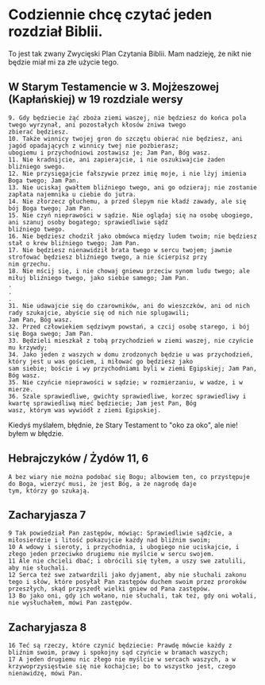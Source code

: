 # Codziennie chcę czytać jeden rozdział Biblii.

To jest tak zwany Zwycięski Plan Czytania Biblii. Mam nadzieję, że nikt nie
będzie miał mi za złe użycie tego.

## W Starym Testamencie w 3. Mojżeszowej (Kapłańskiej) w 19 rozdziale wersy

    9. Gdy będziecie żąć zboża ziemi waszej, nie będziesz do końca pola twego wyrzynał, ani pozostałych kłosów żniwa twego
    zbierać będziesz.
    10. Także winnicy twojej gron do szczętu obierać nie będziesz, ani jagód opadających z winnicy twej nie pozbierasz;
    ubogiemu i przychodniowi zostawisz je; Jam Pan, Bóg wasz.
    11. Nie kradnijcie, ani zapierajcie, i nie oszukiwajcie żaden bliźniego swego.
    12. Nie przysięgajcie fałszywie przez imię moje, i nie lżyj imienia Boga twego; Jam Pan.
    13. Nie uciskaj gwałtem bliźniego twego, ani go odzieraj; nie zostanie zapłata najemnika u ciebie do jutra.
    14. Nie złorzecz głuchemu, a przed ślepym nie kładź zawady, ale się bój Boga twego; Jam Pan.
    15. Nie czyń nieprawości w sądzie. Nie oglądaj się na osobę ubogiego, ani szanuj osoby bogatego; sprawiedliwie sądź
    bliźniego twego.
    16. Nie będziesz chodził jako obmówca między ludem twoim; nie będziesz stał o krew bliźniego twego; Jam Pan.
    17. Nie będziesz nienawidził brata twego w sercu twojem; jawnie strofować będziesz bliźniego twego, a nie ścierpisz przy
    nim grzechu.
    18. Nie mścij się, i nie chowaj gniewu przeciw synom ludu twego; ale miłuj bliźniego twego, jako siebie samego; Jam Pan.
    .  
    .  
    .  
    31. Nie udawajcie się do czarowników, ani do wieszczków, ani od nich rady szukajcie, abyście się od nich nie splugawili;
    Jam Pan, Bóg wasz.
    32. Przed człowiekiem sędziwym powstań, a czcij osobę starego, i bój się Boga swego; Jam Pan.
    33. Będzieli mieszkał z tobą przychodzień w ziemi waszej, nie czyńcie mu krzywdy;
    34. Jako jeden z waszych w domu zrodzonych będzie u was przychodzień, który jest u was gościem, i miłować go będziesz jako
    sam siebie; boście i wy przychodniami byli w ziemi Egipskiej; Jam Pan, Bóg wasz.
    35. Nie czyńcie nieprawości w sądzie; w rozmierzaniu, w wadze, i w mierze.
    36. Szale sprawiedliwe, gwichty sprawiedliwe, korzec sprawiedliwy i kwartę sprawiedliwą mieć będziecie; Jam jest Pan, Bóg
    wasz, którym was wywiódł z ziemi Egipskiej.

Kiedyś myślałem, błędnie, że Stary Testament to "oko za oko", ale nie! byłem w błędzie.

## Hebrajczyków / Żydów 11, 6

    A bez wiary nie można podobać się Bogu; albowiem ten, co przystępuje do Boga, wierzyć musi, że jest Bóg, a że nagrodę daje
    tym, którzy go szukają.

## Zacharyjasza 7

    9 Tak powiedział Pan zastępów, mówiąc: Sprawiedliwie sądźcie, a miłosierdzie i litość pokazujcie każdy nad bliźnim swoim;
    10 A wdowy i sieroty, i przychodnia, i ubogiego nie uciskajcie, i złego jeden przeciwko drugiemu nie myślcie w sercu swojem.
    11 Ale nie chcieli dbać; i obrócili się tyłem, a uszy swe zatulili, aby nie słuchali.
    12 Serca też swe zatwardzili jako dyjament, aby nie słuchali zakonu tego i słów, które posyłał Pan zastępów duchem swoim przez proroków przeszłych, skąd przyszedł wielki gniew od Pana zastępów.
    13 Bo jako oni, gdy ich wołano, nie słuchali, tak też, gdy oni wołali, nie wysłuchałem, mówi Pan zastępów.

## Zacharyjasza 8

    16 Teć są rzeczy, które czynić będziecie: Prawdę mówcie każdy z bliźnim swoim, prawy i spokojny sąd czyńcie w bramach waszych;
    17 A jeden drugiemu nic złego nie myślcie w sercach waszych, a w krzywoprzysięstwie się nie kochajcie; bo to wszystko jest, czego nienawidzę, mówi Pan.
